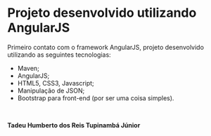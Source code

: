 # Projeto desenvolvido utilizando AngularJS
Primeiro contato com o framework AngularJS, projeto desenvolvido utilizando as seguintes tecnologias:
- Maven;
- AngularJS;
- HTML5, CSS3, Javascript;
- Manipulação de JSON;
- Bootstrap para front-end (por ser uma coisa simples).

<br>

**Tadeu Humberto dos Reis Tupinambá Júnior**

